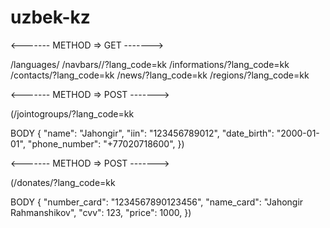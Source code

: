 # uzbek-kz

<------- METHOD => GET ------->

/languages/
/navbars//?lang_code=kk
/informations/?lang_code=kk
/contacts/?lang_code=kk
/news/?lang_code=kk
/regions/?lang_code=kk

<------- METHOD => POST ------->

(/jointogroups/?lang_code=kk

BODY {
"name": "Jahongir",
"iin": "123456789012",
"date_birth": "2000-01-01",
"phone_number": "+77020718600",
})

<------- METHOD => POST ------->

(/donates/?lang_code=kk

BODY {
"number_card": "1234567890123456",
"name_card": "Jahongir Rahmanshikov",
"cvv": 123,
"price": 1000,
})
